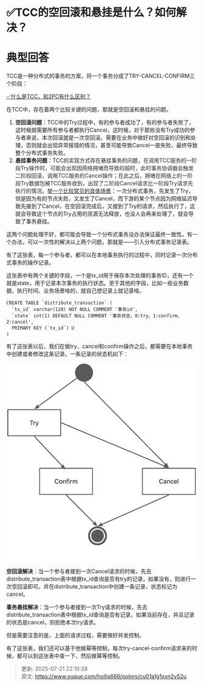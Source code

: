 # ✅TCC的空回滚和悬挂是什么？如何解决？

# 典型回答


TCC是一种分布式的事务的方案，将一个事务分成了TRY-CANCEL-CONFIRM三个阶段：



[✅什么是TCC，和2PC有什么区别？](https://www.yuque.com/hollis666/oolnrs/xhvbak3ouy6xqiml)



在TCC中，存在着两个比较关键的问题，那就是空回滚和悬挂的问题。



1. **空回滚问题**：TCC中的Try过程中，有的参与者成功了，有的参与者失败了，这时候就需要所有参与者都执行Cancel，这时候，对于那些没有Try成功的参与者来说，本次回滚就是一次空回滚。需要在业务中做好对空回滚的识别和处理，否则就会出现异常报错的情况，甚至可能导致Cancel一直失败，最终导致整个分布式事务失败。
2. **悬挂事务问题**：TCC的实现方式存在悬挂事务的问题，<font style="color:rgb(36, 41, 46);">在调用TCC服务的一阶段Try操作时，可能会出现因网络拥堵而导致的超时，此时事务协调器会触发二阶段回滚，调用TCC服务的Cancel操作；在此之后，拥堵在网络上的一阶段Try数据包被TCC服务收到，出现了二阶段Cancel请求比一阶段Try请求先执行的情况</font>。<u>举一个比较常见的具体场景</u>：一次分布式事务，先发生了Try，但是因为有的节点失败，又发生了Cancel，而下游的某个节点因为网络延迟导致先接到了Cancel，在空回滚完成后，又接到了Try的请求，然后执行了，这就会导致这个节点的Try占用的资源无法释放，也没人会再来处理了，就会导致了事务悬挂。



这两个问题处理不好，都可能会导致一个分布式事务没办法保证最终一致性。有一个办法，可以一次性的解决以上两个问题，那就是——引入分布式事务记录表。



有了这张表，每一个参与者，都可以在本地事务执行的过程中，同时记录一次分布式事务的操作记录。



这张表中有两个关键的字段，一个是tx_id用于保存本次处理的事务ID，还有一个就是state，用于记录本次事务的执行状态。至于其他的字段，比如一些业务数据，执行时间、业务场景啥的，就自己想记录上就记录啥。



```plain
CREATE TABLE `distribute_transaction` (
  `tx_id` varchar(128) NOT NULL COMMENT '事务id',
  `state` int(1) DEFAULT NULL COMMENT '事务状态，0:try，1:confirm，2:cancel',
  PRIMARY KEY (`tx_id`) U
) 
```



有了这张表以后，我们在做try、cancel和confirm操作之后，都需要在本地事务中创建或者修改这条记录。一条记录的状态机如下：



![画板](./img/Jml23dUAYbrHOctv/1682670714289-9ee76fd6-05cd-46a2-a4a7-9056bd86ddcf-720768.jpeg)



**空回滚解决**：当一个参与者接到一次Cancel请求的时候，先去distribute_transaction表中根据tx_id查询是否有try的记录，如果没有，则进行一次空回滚即可。并在distribute_transaction中创建一条记录，状态标记为cancel。



**事务悬挂解决**：当一个参与者接到一次Try请求的时候，先去distribute_transaction表中根据tx_id查询是否有记录，如果当前存在，并且记录的状态是cancel，则拒绝本次try请求。



但是需要注意的是，上面的请求过程，需要做好并发控制。



有了这张表，我们还可以基于他做幂等控制，每次try-cancel-confirm请求来的时候，都可以到这张表中查一下，然后做幂等控制。



> 更新: 2025-07-21 22:10:28  
> 原文: <https://www.yuque.com/hollis666/oolnrs/cu01a1g1xxn2v52u>